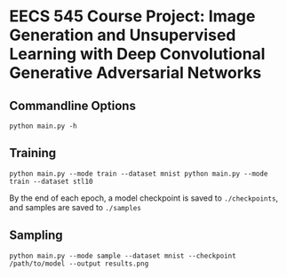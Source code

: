EECS 545 Course Project: Image Generation and Unsupervised Learning with Deep Convolutional Generative Adversarial Networks
===========================================================================================================================


## Commandline Options

`
python main.py -h
`

## Training

`
python main.py --mode train --dataset mnist
python main.py --mode train --dataset stl10
`

By the end of each epoch, a model checkpoint is saved to `./checkpoints`, and samples are saved to `./samples`


## Sampling

`
python main.py --mode sample --dataset mnist --checkpoint /path/to/model --output results.png
`

